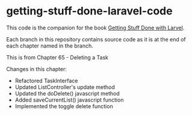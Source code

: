 getting-stuff-done-laravel-code
===============================

This code is the companion for the book [Getting Stuff Done with Larvel](https://leanpub.com/gettingstuffdonelaravel).

Each branch in this repository contains source code as it is at the end of each chapter named in the branch.

This is from Chapter 65 - Deleting a Task

Changes in this chapter:

* Refactored TaskInterface
* Updated ListController's update method
* Updated the doDelete() javascript method
* Added saveCurrentList() javascript function
* Implemented the toggle delete function
